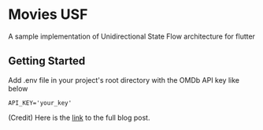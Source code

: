 # Movies USF

A sample implementation of Unidirectional State Flow architecture for flutter

## Getting Started

Add .env file in your project's root directory with the OMDb API key like below
```
API_KEY='your_key'
```

(Credit) Here is the [link](https://susuthapa19961227.medium.com/yet-another-unidirectional-state-flow-architecture-for-flutter-53d26f7330fd) to the full blog post.
